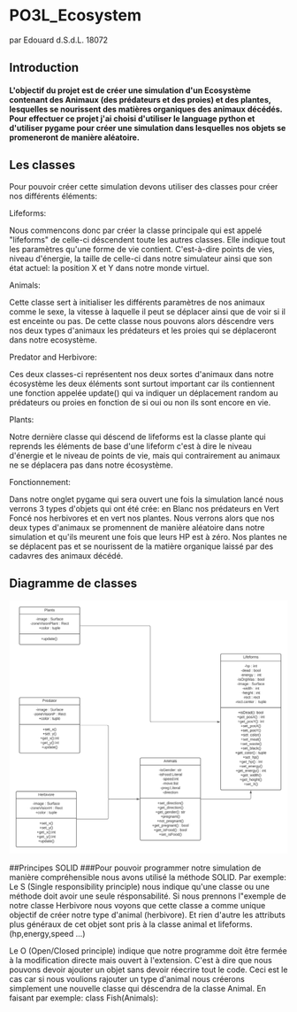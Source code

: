# PO3L_Ecosystem


par Edouard d.S.d.L. 18072
## Introduction
#### L'objectif du projet est de créer une simulation d'un Ecosystème contenant des Animaux (des prédateurs et des proies) et des plantes, lesquelles se nourissent des matières organiques des animaux décédés. Pour effectuer ce projet j'ai choisi d'utiliser le language python et d'utiliser pygame pour créer une simulation dans lesquelles nos objets se promeneront de manière aléatoire.

## Les classes
Pour pouvoir créer cette simulation devons utiliser des classes pour créer nos différents éléments:

Lifeforms:

Nous commencons donc par créer la classe principale qui est appelé "lifeforms" de celle-ci déscendent toute les autres classes. Elle indique tout les paramètres qu'une forme de vie contient. C'est-à-dire points de vies, niveau d'énergie, la taille de celle-ci dans notre simulateur ainsi que son état actuel: la position X et Y dans notre monde virtuel.

Animals:

Cette classe sert à initialiser les différents paramètres de nos animaux comme le sexe, la vitesse à laquelle il peut se déplacer ainsi que de voir si il est enceinte ou pas. De cette classe nous pouvons alors déscendre vers nos deux types d'animaux les prédateurs et les proies qui se déplaceront dans notre ecosystème.

Predator and Herbivore:

Ces deux classes-ci représentent nos deux sortes d'animaux dans notre écosystème les deux éléments sont surtout important car ils contiennent une fonction appelée update() qui va indiquer un déplacement random au prédateurs ou proies en fonction de si oui ou non ils sont encore en vie.

Plants:

Notre dernière classe qui déscend de lifeforms est la classe plante qui reprends les éléments de base d'une lifeform c'est à dire le niveau d'énergie et le niveau de points de vie, mais qui contrairement au animaux ne se déplacera pas dans notre écosystème. 

Fonctionnement:

Dans notre onglet pygame qui sera ouvert une fois la simulation lancé nous verrons 3 types d'objets qui ont été crée: en Blanc nos prédateurs en Vert Foncé nos herbivores et en vert nos plantes. Nous verrons alors que nos deux types d'animaux se promennent de manière aléatoire dans notre simulation et qu'ils meurent une fois que leurs HP est à zéro.
Nos plantes ne se déplacent pas et se nourissent de la matière organique laissé par des cadavres des animaux décédé.

## Diagramme de classes
![Ceci est le diagramme de classes correspondant](https://raw.githubusercontent.com/ELophem/POOprojet2021/main/Diagramme%20de%20classe%20ECOSYSTEM.png?token=AOPPNMEHYZAYJLFI43ESTDDB2LLPS)


##Principes SOLID
###Pour pouvoir programmer notre simulation de manière compréhensible nous avons utilisé la méthode SOLID.
Par exemple:
Le S (Single responsibility principle) nous indique qu'une classe ou une méthode doit avoir une seule résponsabilité. Si nous prennons l"exemple de notre classe Herbivore nous voyons que cette classe a comme unique objectif de créer notre type d'animal (herbivore). Et rien d'autre les attributs plus généraux de cet objet sont pris à la classe animal et lifeforms. (hp,energy,speed ...)

Le O (Open/Closed principle) indique que notre programme doit être fermée à la modification directe mais ouvert à l'extension. C'est à dire que nous pouvons devoir ajouter un objet sans devoir réecrire tout le code. Ceci est le cas car si nous voulions rajouter un type d'animal nous créerons simplement une nouvelle classe qui déscendra de la classe Animal. En faisant par exemple: class Fish(Animals):




